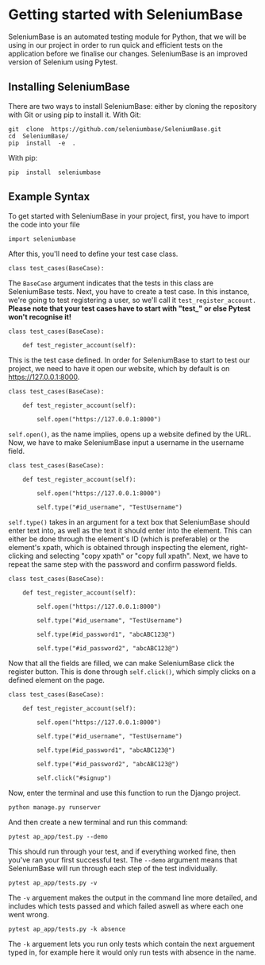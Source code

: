 ﻿# Getting started with SeleniumBase

SeleniumBase is an automated testing module for Python, that we will be using in our project in order to run quick and efficient tests on the application before we finalise our changes. SeleniumBase is an improved version of Selenium using Pytest.

## Installing SeleniumBase

There are two ways to install SeleniumBase: either by cloning the repository with Git or using pip to install it.
With Git:

    git  clone  https://github.com/seleniumbase/SeleniumBase.git
    cd  SeleniumBase/
    pip  install  -e  .

With pip:

    pip  install  seleniumbase

## Example Syntax

To get started with SeleniumBase in your project, first, you have to import the code into your file

    import seleniumbase

After this, you'll need to define your test case class.

    class test_cases(BaseCase):

The `BaseCase` argument indicates that the tests in this class are SeleniumBase tests.
Next, you have to create a test case. In this instance, we're going to test registering a user, so we'll call it `test_register_account.` **Please note that your test cases have to start with "test\_" or else Pytest won't recognise it!**

    class test_cases(BaseCase):

        def test_register_account(self):

This is the test case defined. In order for SeleniumBase to start to test our project, we need to have it open our website, which by default is on https://127.0.0.1:8000.

    class test_cases(BaseCase):

        def test_register_account(self):

    	    self.open("https://127.0.0.1:8000")

`self.open()`, as the name implies, opens up a website defined by the URL.
Now, we have to make SeleniumBase input a username in the username field.

    class test_cases(BaseCase):

        def test_register_account(self):

    	    self.open("https://127.0.0.1:8000")

    		self.type("#id_username", "TestUsername")

`self.type()` takes in an argument for a text box that SeleniumBase should enter text into, as well as the text it should enter into the element. This can either be done through the element's ID (which is preferable) or the element's xpath, which is obtained through inspecting the element, right-clicking and selecting "copy xpath" or "copy full xpath".
Next, we have to repeat the same step with the password and confirm password fields.

    class test_cases(BaseCase):

        def test_register_account(self):

    	    self.open("https://127.0.0.1:8000")

    		self.type("#id_username", "TestUsername")

    		self.type(#id_password1", "abcABC123@")

    		self.type("#id_password2", "abcABC123@")

Now that all the fields are filled, we can make SeleniumBase click the register button. This is done through `self.click()`, which simply clicks on a defined element on the page.

    class test_cases(BaseCase):

        def test_register_account(self):

    	    self.open("https://127.0.0.1:8000")

    		self.type("#id_username", "TestUsername")

    		self.type(#id_password1", "abcABC123@")

    		self.type("#id_password2", "abcABC123@")

    		self.click("#signup")

Now, enter the terminal and use this function to run the Django project.

    python manage.py runserver

And then create a new terminal and run this command:

    pytest ap_app/test.py --demo

This should run through your test, and if everything worked fine, then you've ran your first successful test.
The `--demo` argument means that SeleniumBase will run through each step of the test individually.

    pytest ap_app/tests.py -v

The `-v` arguement makes the output in the command line more detailed, and includes which tests passed and which failed aswell as where each one went wrong.

    pytest ap_app/tests.py -k absence

The `-k` arguement lets you run only tests which contain the next arguement typed in, for example here it would only run tests with absence in the name.
